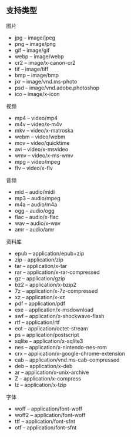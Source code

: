 ## 支持类型
图片 

- jpg  –  image/jpeg 
- png  –  image/png 
- gif  –  image/gif 
- webp  –  image/webp 
- cr2  –  image/x-canon-cr2 
- tif  –  image/tiff 
- bmp  –  image/bmp 
- jxr  –  image/vnd.ms-photo 
- psd  –  image/vnd.adobe.photoshop 
- ico  –  image/x-icon

视频 

- mp4  –  video/mp4 
- m4v  –  video/x-m4v 
- mkv  –  video/x-matroska 
- webm  –  video/webm 
- mov  –  video/quicktime 
- avi  –  video/x-msvideo 
- wmv  –  video/x-ms-wmv 
- mpg  –  video/mpeg 
- flv  –  video/x-flv

音频 

- mid  –  audio/midi 
- mp3  –  audio/mpeg 
- m4a  –  audio/m4a 
- ogg  –  audio/ogg 
- flac  –  audio/x-flac 
- wav  –  audio/x-wav 
- amr  –  audio/amr

资料库 

- epub  –  application/epub+zip 
- zip  –  application/zip 
- tar  –  application/x-tar 
- rar  –  application/x-rar-compressed 
- gz  –  application/gzip 
- bz2  –  application/x-bzip2 
- 7z  –  application/x-7z-compressed 
- xz  –  application/x-xz 
- pdf  –  application/pdf 
- exe  –  application/x-msdownload 
- swf  –  application/x-shockwave-flash 
- rtf  –  application/rtf 
- eot  –  application/octet-stream 
- ps  –  application/postscript 
- sqlite  –  application/x-sqlite3 
- nes  –  application/x-nintendo-nes-rom 
- crx  –  application/x-google-chrome-extension 
- cab  –  application/vnd.ms-cab-compressed 
- deb  –  application/x-deb 
- ar  –  application/x-unix-archive 
- Z  –  application/x-compress 
- lz  –  application/x-lzip

字体 

- woff  –  application/font-woff 
- woff2  –  application/font-woff 
- ttf  –  application/font-sfnt 
- otf  –  application/font-sfnt